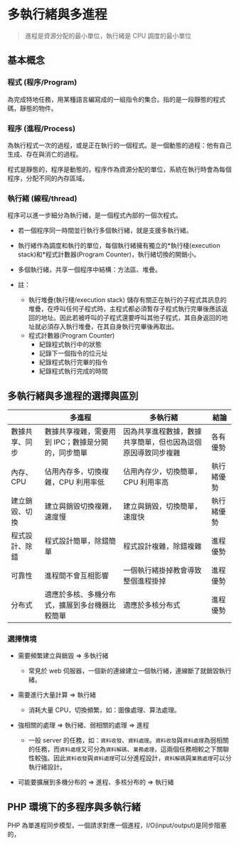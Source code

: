 # 多執行緒與多進程

> 進程是資源分配的最小單位，執行緒是 CPU 調度的最小單位

## 基本概念

### 程式 (程序/Program)

為完成特地任務，用某種語言編寫成的一組指令的集合。指的是一段靜態的程式碼，靜態的物件。

### 程序 (進程/Process)

為執行程式一次的過程，或是正在執行的一個程式。是一個動態的過程：他有自己生成、存在與消亡的過程。

程式是靜態的，程序是動態的，程序作為資源分配的單位，系統在執行時會為每個程序，分配不同的內存區域。

### 執行緒 (線程/thread)

程序可以進一步細分為執行緒，是一個程式內部的一個次程式。

- 若一個程序同一時間並行執行多個執行緒，就是支援多執行緒。
- 執行緒作為調度和執行的單位，每個執行緒擁有獨立的\*執行棧(execution stack)和\*程式計數器(Program Counter)，執行緒切換的開銷小。
- 多個執行緒，共享一個程序中結構：方法區、堆疊。

- 註：
  - 執行堆疊(執行棧/execution stack) 儲存有關正在執行的子程式其訊息的堆疊，在呼叫任何子程式時，主程式都必須暫存子程式執行完畢後應該返回的地址。因此若被呼叫的子程式還要呼叫其他子程式，其自身返回的地址就必須存入執行堆疊，在其自身執行完畢後再取出。
  - 程式計數器(Program Counter)
    - 紀錄程式執行中的狀態
    - 記錄下一個指令的位元址
    - 紀錄程式執行完畢的指令
    - 紀錄程式執行完成的時間

## 多執行緒與多進程的選擇與區別

|                | 多進程                                             | 多執行緒                                                     | 結論       |
| -------------- | -------------------------------------------------- | ------------------------------------------------------------ | ---------- |
| 數據共享、同步 | 數據共享複雜，需要用到 IPC；數據是分開的，同步簡單 | 因為共享進程數據，數據共享簡單，但也因為這個原因導致同步複雜 | 各有優勢   |
| 內存、CPU      | 佔用內存多，切換複雜，CPU 利用率低                 | 佔用內存少，切換簡單，CPU 利用率高                           | 執行緒優勢 |
| 建立銷毀、切換 | 建立與銷毀切換複雜，速度慢                         | 建立與銷毀，切換簡單，速度快                                 | 執行緒優勢 |
| 程式設計、除錯 | 程式設計簡單，除錯簡單                             | 程式設計複雜，除錯複雜                                       | 進程優勢   |
| 可靠性         | 進程間不會互相影響                                 | 一個執行緒掛掉教會導致整個進程掛掉                           | 進程優勢   |
| 分布式         | 適應於多核、多機分布式，擴展到多台機器比較簡單     | 適應於多核分布式                                             | 進程優勢   |

### 選擇情境

- 需要頻繁建立與銷毀 => 多執行緒

  - 常見於 web 伺服器，一個新的連線建立一個執行緒，連線斷了就銷毀執行緒。

- 需要進行大量計算 => 執行緒

  - 消耗大量 CPU，切換頻繁，如：圖像處理、算法處理。

- 強相關的處理 => 執行緒、弱相關的處理 => 進程

  - 一般 server 的任務，如：`資料收發`、`資料處理`。`資料收發`與`資料處理`為弱相關的任務，而`資料處理`又可分為`資料解碼`、`業務處理`，這兩個任務相較之下關聯性較強。因此`資料收發`與`資料處理`可以分進程設計，`資料解碼`與`業務處理`可以分執行緒設計。

- 可能要擴展到多機分布的 => 進程、多核分布的 => 執行緒

## PHP 環境下的多程序與多執行緒

PHP 為單進程同步模型，一個請求對應一個進程，I/O(input/output)是同步阻塞的，